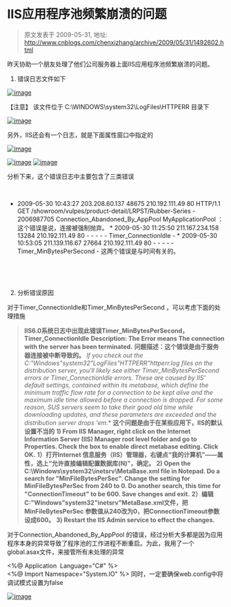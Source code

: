 # IIS应用程序池频繁崩溃的问题 
> 原文发表于 2009-05-31, 地址: http://www.cnblogs.com/chenxizhang/archive/2009/05/31/1492602.html 


昨天协助一个朋友处理了他们公司服务器上面IIS应用程序池频繁崩溃的问题。

 1. 错误日志文件如下

 [![image](http://images.cnblogs.com/cnblogs_com/chenxizhang/WindowsLiveWriter/IIS_7659/image_thumb.png "image")](http://images.cnblogs.com/cnblogs_com/chenxizhang/WindowsLiveWriter/IIS_7659/image_2.png)

 【注意】 该文件位于 C:\WINDOWS\system32\LogFiles\HTTPERR 目录下

 [![image](http://images.cnblogs.com/cnblogs_com/chenxizhang/WindowsLiveWriter/IIS_7659/image_thumb_1.png "image")](http://images.cnblogs.com/cnblogs_com/chenxizhang/WindowsLiveWriter/IIS_7659/image_4.png) 

 另外，IIS还会有一个日志，就是下面属性窗口中指定的

   [![image](http://images.cnblogs.com/cnblogs_com/chenxizhang/WindowsLiveWriter/IIS_7659/image_thumb_2.png "image")](http://images.cnblogs.com/cnblogs_com/chenxizhang/WindowsLiveWriter/IIS_7659/image_6.png) 

 [![image](http://images.cnblogs.com/cnblogs_com/chenxizhang/WindowsLiveWriter/IIS_7659/image_thumb_3.png "image")](http://images.cnblogs.com/cnblogs_com/chenxizhang/WindowsLiveWriter/IIS_7659/image_8.png) [![image](http://images.cnblogs.com/cnblogs_com/chenxizhang/WindowsLiveWriter/IIS_7659/image_thumb_4.png "image")](http://images.cnblogs.com/cnblogs_com/chenxizhang/WindowsLiveWriter/IIS_7659/image_10.png) 

   分析下来，这个错误日志中主要包含了三类错误

  

 * 2009-05-30 10:43:27 203.208.60.137 48675 210.192.111.49 80 HTTP/1.1 GET /showroom/vulpes/product-detail/LRPST/Rubber-Series - 2006987705 Connection\_Abandoned\_By\_AppPool MyApplicationPool ：这个错误是说，连接被强制抛弃。 * 2009-05-30 11:25:50 211.167.234.158 13284 210.192.111.49 80 - - - - - Timer\_ConnectionIdle - * 2009-05-30 10:53:05 211.139.116.67 27664 210.192.111.49 80 - - - - - Timer\_MinBytesPerSecond - 这两个错误是与时间有关的。

  

  

 2. 分析错误原因

 对于Timer\_ConnectionIdle和Timer\_MinBytesPerSecond ，可以考虑下面的处理措施

 
>  **IIS6.0系统日志中出现此错误Timer\_MinBytesPerSecond，Timer\_ConnectionIdle** **Description: The Error means The connection with the server has been terminated.**  **问题描述：这个错误是由于服务器连接被中断导致的。** **If you check out the C:"Windows"system32"LogFiles"HTTPERR"httperr*.log files on the distribution server, you'll likely see either Timer\_MinBytesPerSecond errors or Timer\_ConnectionIdle errors. These are caused by IIS' default settings, contained within its metabase, which define the minimum traffic flow rate for a connection to be kept alive and the maximum idle time allowed before a connection is dropped. For some reason, SUS servers seem to take their good old time while downloading updates, and these parameters are exceeded and the distribution server drops 'em.** **这个问题是由于在某些应用下，IIS的默认设置不当的** **1) From IIS Manager, right click on the Internet Information Server (IIS) Manager root level folder and go to Properties. Check the box to enable direct metabase editing. Click OK.** **1）打开Internet 信息服务（IIS）管理器，右键点“我的计算机”——属性，选上“允许直接编辑配置数据库(N)”，确定。** **2) Open the C:\Windows\system32\inetsrv\MetaBase.xml file in Notepad. Do a search for "MinFileBytesPerSec". Change the setting for MinFileBytesPerSec from 240 to 0. Do another search, this time for "ConnectionTimeout" to be 600. Save changes and exit.**  **2）编辑C:"Windows"system32"inetsrv"MetaBase.xml文件，把MinFileBytesPerSec 参数值从240改为0，把ConnectionTimeout参数设成600。** **3) Restart the IIS Admin service to effect the changes.**
> 
> 
> 
> 
> 
> 
> 
> 
> 
> 
> 
> 
> 
> 
> 
> 
> 
> 
> 
> 

 对于Connection\_Abandoned\_By\_AppPool 的错误，经过分析大多都是因为应用程序本身的异常导致了程序池的工作进程不断重启。为此，我用了一个global.asax文件，来接管所有未处理的异常

 <%@ Application  Language="C#" %>  
<%@ Import Namespace="System.IO" %> <script RunAt="server">  
    protected void Application\_Error(object sender, EventArgs e)  
    {  
        string errorLog = Server.MapPath("Error.log");  
        FileStream fs = new FileStream(errorLog,FileMode.Append,FileAccess.Write);  
        StreamWriter sw = new StreamWriter(fs);         sw.WriteLine("时间:{0},错误消息:{1},地址：{2}", DateTime.Now.ToString(), Server.GetLastError().InnerException.Message,Request.Url.AbsolutePath);  
        Server.ClearError();         sw.Close();  
    }  
</script> 同时，一定要确保web.config中将调试模式设置为false

 [![image](http://images.cnblogs.com/cnblogs_com/chenxizhang/WindowsLiveWriter/IIS_7659/image_thumb_5.png "image")](http://images.cnblogs.com/cnblogs_com/chenxizhang/WindowsLiveWriter/IIS_7659/image_12.png)









